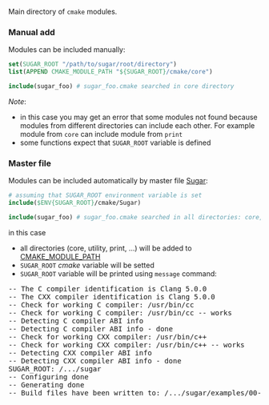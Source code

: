 Main directory of `cmake` modules.

### Manual add
Modules can be included manually:
```cmake
set(SUGAR_ROOT "/path/to/sugar/root/directory")
list(APPEND CMAKE_MODULE_PATH "${SUGAR_ROOT}/cmake/core")

include(sugar_foo) # sugar_foo.cmake searched in core directory
```

*Note*:
* in this case you may get an error that some modules not found because modules from
different directories can include each other. For example module from `core` can include module from `print`
* some functions expect that `SUGAR_ROOT` variable is defined

### Master file 
Modules can be included automatically by master file [Sugar](https://github.com/ruslo/sugar/blob/master/cmake/Sugar):
```cmake
# assuming that SUGAR_ROOT environment variable is set
include($ENV{SUGAR_ROOT}/cmake/Sugar)

include(sugar_foo) # sugar_foo.cmake searched in all directories: core, print, utility, ...
```
in this case
* all directories (core, utility, print, ...) will be added to [CMAKE_MODULE_PATH](http://www.cmake.org/cmake/help/v2.8.11/cmake.html#variable:CMAKE_MODULE_PATH)
* `SUGAR_ROOT` *cmake* variable will be setted
* `SUGAR_ROOT` variable will be printed using `message` command:
<pre>
-- The C compiler identification is Clang 5.0.0
-- The CXX compiler identification is Clang 5.0.0
-- Check for working C compiler: /usr/bin/cc
-- Check for working C compiler: /usr/bin/cc -- works
-- Detecting C compiler ABI info
-- Detecting C compiler ABI info - done
-- Check for working CXX compiler: /usr/bin/c++
-- Check for working CXX compiler: /usr/bin/c++ -- works
-- Detecting CXX compiler ABI info
-- Detecting CXX compiler ABI info - done
SUGAR_ROOT: /.../sugar
-- Configuring done
-- Generating done
-- Build files have been written to: /.../sugar/examples/00-detect/_builds/make-default
</pre>
